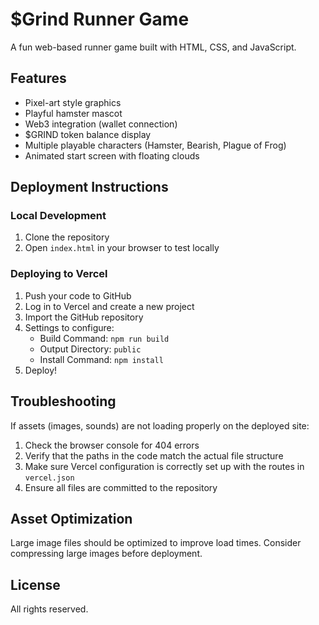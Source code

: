 # $Grind Runner Game

A fun web-based runner game built with HTML, CSS, and JavaScript.

## Features

- Pixel-art style graphics
- Playful hamster mascot
- Web3 integration (wallet connection)
- $GRIND token balance display
- Multiple playable characters (Hamster, Bearish, Plague of Frog)
- Animated start screen with floating clouds

## Deployment Instructions

### Local Development

1. Clone the repository
2. Open `index.html` in your browser to test locally

### Deploying to Vercel

1. Push your code to GitHub
2. Log in to Vercel and create a new project
3. Import the GitHub repository
4. Settings to configure:
   - Build Command: `npm run build`
   - Output Directory: `public`
   - Install Command: `npm install`
5. Deploy!

## Troubleshooting

If assets (images, sounds) are not loading properly on the deployed site:

1. Check the browser console for 404 errors
2. Verify that the paths in the code match the actual file structure
3. Make sure Vercel configuration is correctly set up with the routes in `vercel.json`
4. Ensure all files are committed to the repository

## Asset Optimization

Large image files should be optimized to improve load times.
Consider compressing large images before deployment.

## License

All rights reserved. 
